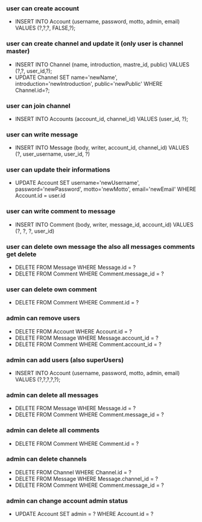 ### user can create account
* INSERT INTO Account (username, password, motto, admin, email) VALUES (?,?,?, FALSE,?);

### user can create channel and update it (only user is channel master)
* INSERT INTO Channel (name, introduction, mastre_id, public) VALUES (?,?, user_id,?);
* UPDATE Channel SET name='newName', introduction='newIntroduction', public='newPublic' WHERE Channel.id=?;

### user can join channel
* INSERT INTO Accounts (account_id, channel_id) VALUES (user_id, ?);

### user can write message
* INSERT INTO Message (body, writer, account_id, channel_id) VALUES (?, user_username, user_id, ?)

### user can update their informations
* UPDATE Account SET username='newUsername', password='newPassword', motto='newMotto', email='newEmail' WHERE Account.id = user.id

### user can write comment to message
* INSERT INTO Comment (body, writer, message_id, account_id) VALUES (?, ?, ?, user_id)

### user can delete own message the also all messages comments get delete
* DELETE FROM Message WHERE Message.id = ?
* DELETE FROM Comment WHERE Comment.message_id = ?

### user can delete own comment
* DELETE FROM Comment WHERE Comment.id = ?



### admin can remove users
* DELETE FROM Account WHERE Account.id = ?
* DELETE FROM Message WHERE Message.account_id = ?
* DELETE FROM Comment WHERE Comment.account_id = ?

### admin can add users (also superUsers)
* INSERT INTO Account (username, password, motto, admin, email) VALUES (?,?,?,?,?);

### admin can delete all messages
* DELETE FROM Message WHERE Message.id = ?
* DELETE FROM Comment WHERE Comment.message_id = ?

### admin can delete all comments
* DELETE FROM Comment WHERE Comment.id = ?

### admin can delete channels
* DELETE FROM Channel WHERE Channel.id = ?
* DELETE FROM Message WHERE Message.channel_id = ?
* DELETE FROM Comment WHERE Comment.message_id = ?

### admin can change account admin status
* UPDATE Account SET admin = ? WHERE Account.id = ?
